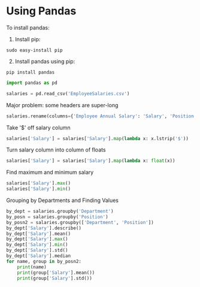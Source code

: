 # Using Pandas

To install pandas:

1. Install pip:
```shell
sudo easy-install pip
```
2. Install pandas using pip:
```shell
pip install pandas
```

```python
import pandas as pd

salaries = pd.read_csv('EmployeeSalaries.csv')
```
Major problem: some headers are super-long

```python
salaries.rename(columns={'Employee Annual Salary': 'Salary', 'Position Title': 'Position'}, inplace=True)
```
Take '$' off salary column
```python
salaries['Salary'] = salaries['Salary'].map(lambda x: x.lstrip('$'))
```

Turn salary column into column of floats

```python
salaries['Salary'] = salaries['Salary'].map(lambda x: float(x))
```

Find maximum and minimum salary
```python
salaries['Salary'].max()
salaries['Salary'].min()
```

Grouping by Departments and Finding Values
```python
by_dept = salaries.groupby('Department')
by_posn = salaries.groupby('Position')
by_posn2 = salaries.groupby(['Department', 'Position'])
by_dept['Salary'].describe()
by_dept['Salary'].mean()
by_dept['Salary'].max()
by_dept['Salary'].min()
by_dept['Salary'].std()
by_dept['Salary'].median
for name, group in by_posn2:
	print(name)
	print(group['Salary'].mean())
	print(group['Salary'].std())
```


